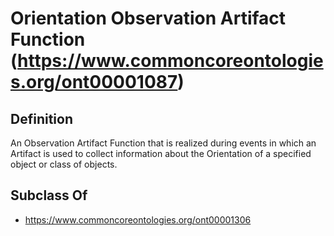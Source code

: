 # Orientation Observation Artifact Function (https://www.commoncoreontologies.org/ont00001087)

## Definition
An Observation Artifact Function that is realized during events in which an Artifact is used to collect information about the Orientation of a specified object or class of objects.

## Subclass Of
- https://www.commoncoreontologies.org/ont00001306

